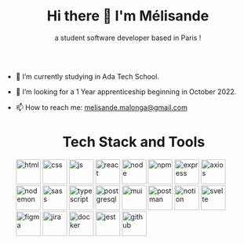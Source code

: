 <h1 align="center">Hi there 👋 I'm Mélisande </h1>


<p align="center">a student software developer based in Paris !</p>
</br>
</br>

- 🔭 I’m currently studying in Ada Tech School.
- 👯 I’m looking for a 1 Year apprenticeship beginning in October 2022.
- 📫 How to reach me: melisande.malonga@gmail.com

  <h1 align="center">Tech Stack and Tools </h1>

  <img height="50px" width="50px" alt="html" src="https://cdn.jsdelivr.net/gh/devicons/devicon@latest/icons/html5/html5-original.svg" />
  <img height="50px" width="50px" alt="css" src="https://cdn.jsdelivr.net/gh/devicons/devicon@latest/icons/css3/css3-original.svg" />
  <img height="50px" width="50px" alt="js" src="https://cdn.jsdelivr.net/gh/devicons/devicon@latest/icons/javascript/javascript-original.svg" />
  <img height="50px" width="50px" alt="react" src="https://cdn.jsdelivr.net/gh/devicons/devicon@latest/icons/react/react-original.svg" />
  <img height="50px" width="50px" alt="node" src="https://cdn.jsdelivr.net/gh/devicons/devicon@latest/icons/nodejs/nodejs-original-wordmark.svg" />
  <img height="50px" width="50px" alt="npm" src="https://cdn.jsdelivr.net/gh/devicons/devicon@latest/icons/npm/npm-original-wordmark.svg" />
  <img height="50px" width="50px" alt="express" src="https://cdn.jsdelivr.net/gh/devicons/devicon@latest/icons/express/express-original-wordmark.svg" />
  <img height="50px" width="50px" alt="axios" src="https://cdn.jsdelivr.net/gh/devicons/devicon@latest/icons/axios/axios-plain-wordmark.svg" />
  <img height="50px" width="50px" alt="nodemon" src="https://cdn.jsdelivr.net/gh/devicons/devicon@latest/icons/nodemon/nodemon-plain.svg" />
  <img height="50px" width="50px" alt="sass" src="https://cdn.jsdelivr.net/gh/devicons/devicon@latest/icons/sass/sass-original.svg" />
  <img height="50px" width="50px" alt="typescript" src="https://cdn.jsdelivr.net/gh/devicons/devicon@latest/icons/typescript/typescript-original.svg" />
  <img height="50px" width="50px" alt="postgresql" src="https://cdn.jsdelivr.net/gh/devicons/devicon@latest/icons/postgresql/postgresql-original-wordmark.svg" />
  <img height="50px" width="50px" alt="mui" src="https://cdn.jsdelivr.net/gh/devicons/devicon@latest/icons/materialui/materialui-original.svg" />
  <img height="50px" width="50px" alt="postman" src="https://cdn.jsdelivr.net/gh/devicons/devicon@latest/icons/postman/postman-original.svg" />
  <img height="50px" width="50px" alt="notion" src="https://cdn.jsdelivr.net/gh/devicons/devicon@latest/icons/notion/notion-original.svg" />
  <img height="50px" width="50px" alt="svelte" src="https://cdn.jsdelivr.net/gh/devicons/devicon@latest/icons/svelte/svelte-original.svg" />
  <img height="50px" width="50px" alt="figma" src="https://cdn.jsdelivr.net/gh/devicons/devicon@latest/icons/figma/figma-original.svg" />
  <img height="50px" width="50px" alt="jira" src="https://cdn.jsdelivr.net/gh/devicons/devicon@latest/icons/jira/jira-original-wordmark.svg" />
  <img height="50px" width="50px" alt="docker" src="https://cdn.jsdelivr.net/gh/devicons/devicon@latest/icons/docker/docker-plain-wordmark.svg" />
  <img height="50px" width="50px" alt="jest" src="https://cdn.jsdelivr.net/gh/devicons/devicon@latest/icons/jest/jest-plain.svg" />
  <img height="50px" width="50px" alt="github" src="https://cdn.jsdelivr.net/gh/devicons/devicon@latest/icons/github/github-original-wordmark.svg" />
          
          
          
  
          
          
          
          
          
          
          
          
          
          
          
          
          
          
          
          
          
          



<!--
**Mlisande/Mlisande** is a ✨ _special_ ✨ repository because its `README.md` (this file) appears on your GitHub profile.

Here are some ideas to get you started:

- 🔭 I’m currently working on ...
- 🌱 I’m currently learning ...
- 👯 I’m looking to collaborate on ...
- 🤔 I’m looking for help with ...
- 💬 Ask me about ...
- 📫 How to reach me: ...
- 😄 Pronouns: ...
- ⚡ Fun fact: ...
-->
